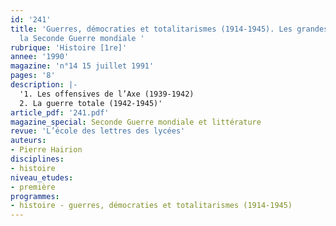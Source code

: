 ```yaml
---
id: '241'
title: 'Guerres, démocraties et totalitarismes (1914-1945). Les grandes phases de
  la Seconde Guerre mondiale '
rubrique: 'Histoire [1re]'
annee: '1990'
magazine: 'n°14 15 juillet 1991'
pages: '8'
description: |-
  '1. Les offensives de l’Axe (1939-1942)
  2. La guerre totale (1942-1945)'
article_pdf: '241.pdf'
magazine_special: Seconde Guerre mondiale et littérature
revue: 'L’école des lettres des lycées'
auteurs:
- Pierre Hairion
disciplines:
- histoire
niveau_etudes:
- première
programmes:
- histoire - guerres, démocraties et totalitarismes (1914-1945)
---
```

